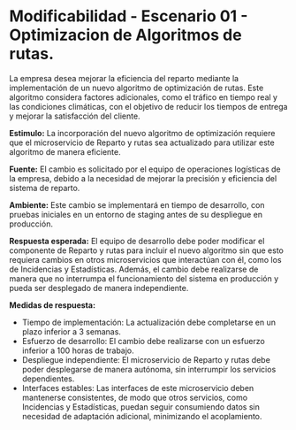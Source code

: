 # Modificabilidad - Escenario 01 - Optimizacion de Algoritmos de rutas.
La empresa desea mejorar la eficiencia del reparto mediante la implementación de un nuevo algoritmo de optimización de rutas. Este algoritmo considera factores adicionales, como el tráfico en tiempo real y las condiciones climáticas, con el objetivo de reducir los tiempos de entrega y mejorar la satisfacción del cliente.

**Estimulo:** La incorporación del nuevo algoritmo de optimización requiere que el microservicio de Reparto y rutas sea actualizado para utilizar este algoritmo de manera eficiente.

**Fuente:** El cambio es solicitado por el equipo de operaciones logísticas de la empresa, debido a la necesidad de mejorar la precisión y eficiencia del sistema de reparto.

**Ambiente:** Este cambio se implementará en tiempo de desarrollo, con pruebas iniciales en un entorno de staging antes de su despliegue en producción.

**Respuesta esperada:** El equipo de desarrollo debe poder modificar el componente de Reparto y rutas para incluir el nuevo algoritmo sin que esto requiera cambios en otros microservicios que interactúan con él, como los de Incidencias y Estadísticas. Además, el cambio debe realizarse de manera que no interrumpa el funcionamiento del sistema en producción y pueda ser desplegado de manera independiente.

**Medidas de respuesta:**

- Tiempo de implementación: La actualización debe completarse en un plazo inferior a 3 semanas.
- Esfuerzo de desarrollo: El cambio debe realizarse con un esfuerzo inferior a 100 horas de trabajo.
- Despliegue independiente: El microservicio de Reparto y rutas debe poder desplegarse de manera autónoma, sin interrumpir los servicios dependientes.
- Interfaces estables: Las interfaces de este microservicio deben mantenerse consistentes, de modo que otros servicios, como Incidencias y Estadísticas, puedan seguir consumiendo datos sin necesidad de adaptación adicional, minimizando el acoplamiento.
